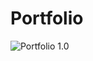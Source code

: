 # Portfolio

![Portfolio 1.0](https://github.com/Antonimason/Portfolio/assets/104198696/d947293c-5afa-4752-b1ea-86b88f168b26)
